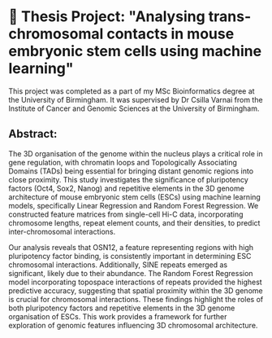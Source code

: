 # 📘 Thesis Project: "Analysing trans-chromosomal contacts in mouse embryonic stem cells using machine learning"

This project was completed as a part of my MSc Bioinformatics degree at the University of Birmingham. It was supervised by Dr Csilla Varnai from the Institute of Cancer and Genomic Sciences at the University of Birmingham.

## Abstract:

The 3D organisation of the genome within the nucleus plays a critical role in gene regulation, with chromatin loops and Topologically Associating Domains (TADs) being essential for bringing distant genomic regions into close proximity. This study investigates the significance of pluripotency factors (Oct4, Sox2, Nanog) and repetitive elements in the 3D genome architecture of mouse embryonic stem cells (ESCs) using machine learning models, specifically Linear Regression and Random Forest Regression. We constructed feature matrices from single-cell Hi-C data, incorporating chromosome lengths, repeat element counts, and their densities, to predict inter-chromosomal interactions.

Our analysis reveals that OSN12, a feature representing regions with high pluripotency factor binding, is consistently important in determining ESC chromosomal interactions. Additionally, SINE repeats emerged as significant, likely due to their abundance. The Random Forest Regression model incorporating topospace interactions of repeats provided the highest predictive accuracy, suggesting that spatial proximity within the 3D genome is crucial for chromosomal interactions. These findings highlight the roles of both pluripotency factors and repetitive elements in the 3D genome organisation of ESCs. This work provides a framework for further exploration of genomic features influencing 3D chromosomal architecture.